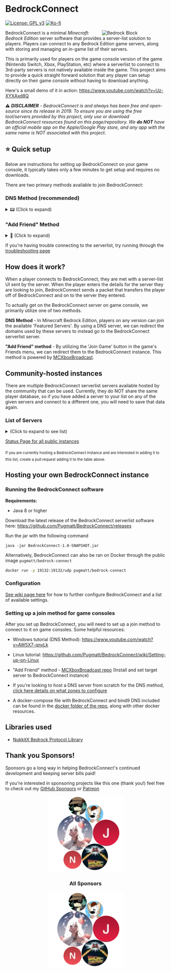 # BedrockConnect

[![License: GPL v3](https://img.shields.io/badge/License-GPL%20v3-blue.svg)](http://www.gnu.org/licenses/gpl-3.0)
[<img src="https://ko-fi.com/img/githubbutton_sm.svg" alt="Ko-fi" width="150">](https://ko-fi.com/Z8Z09Z56K)

<img src="https://i.imgur.com/H9zVzGT.png" alt="Bedrock Block" align="right" width="200">


BedrockConnect is a minimal *Minecraft: Bedrock Edition* server software that provides a server-list solution to players. Players can connect to any Bedrock Edition game servers, along with storing and managing an in-game list of their servers. 

This is primarily used for players on the game console version of the game (Nintendo Switch, Xbox, PlayStation, etc) where a serverlist to connect to 3rd-party servers is not natively available inside the game. This project aims to provide a quick straight forward solution that any player can setup directly on their game console without having to download anything.

Here's a small demo of it in action: https://www.youtube.com/watch?v=Uz-XYXAxd8Q

⚠️ ***DISCLAIMER** - BedrockConnect is and always has been free and open-source since its release in 2019. To ensure you are using the free tool/servers provided by this project, only use or download BedrockConnect resources found on this page/repository. We **do NOT** have an official mobile app on the Apple/Google Play store, and any app with the same name is NOT associated with this project.*

## ⭐ Quick setup

Below are instructions for setting up BedrockConnect on your game console, it typically takes only a few minutes to get setup and requires no downloads.

There are two primary methods available to join BedrockConnect:

### DNS Method (recommended)
<details><summary>📟 (Click to expand)</summary>

**Nintendo Switch**:
- Go into your console's internet settings, and set the primary DNS to 104.238.130.180 and secondary DNS to 8.8.8.8
- Video walkthrough: https://www.youtube.com/watch?v=zalT_oR1nPM

**Xbox**:
- Go into your console's internet settings, and set the primary DNS to 104.238.130.180 and secondary DNS to 8.8.8.8
- Video walkthrough: https://www.youtube.com/watch?v=g8mHvasVHMs

**PlayStation**:
- Go into your console's internet settings, and set the primary DNS to 45.55.68.52 and secondary DNS to 8.8.8.8

</details>

### "Add Friend" Method
<details><summary>👥 (Click to expand)</summary>

<sub>(This method utilizes [MCXboxBroadcast](https://github.com/rtm516/MCXboxBroadcast) to supply this join option)</sub>

**NOTE** - The bots for this method have limited friend slots and can be prone to slow down due to limitations set by Microsoft's friend system. It is recommended to first try the "DNS Method" before resorting to this method, as the "DNS Method" does not suffer from the same limitations. If you have already tried the DNS Method or want to try this method anyway, read on:
	
- In the Minecraft main menu, click "Play" and then go to the "Friends" tab, and click "Add Friend" or "Find Cross-Platform Friends" or "Search for players" (whichever is available on your game version)

- Search for the gamer tag ***BCMain*** (Or ***BCMain1*** / ***BCMain2***, if BCMain is full or experiencing issues), and add this user as friend

- Return to the Minecraft main menu, and wait about 30 seconds. Then click "Play" and return to the "Friends" tab

- Wait a moment, and you should soon see a joinable instance show up, "Join to Open Server List". Or, you should see BCMain under the "Online" section with a joinable instance. (If the join option doesn't appear, you may need to wait another minute for the bot to process the friend request)

- Join instance to connect to BedrockConnect server list

*In order to make room in the friendslist, BCMain/BCMain1 routinely removes players from it's list that are inactive for ~1-3 days (Threshold varies depending on current traffic the bot is getting) If this happens, simply add back the gamertag.*
</details>


If you're having trouble connecting to the serverlist, try running through the [troubleshooting page](https://github.com/Pugmatt/BedrockConnect/wiki/Troubleshooting)

## How does it work?

When a player connects to BedrockConnect, they are met with a server-list UI sent by the server. When the player enters the details for the server they are looking to join, BedrockConnect sends a packet that transfers the player off of BedrockConnect and on to the server they entered.

To actually get on the BedrockConnect server on game console, we primarily utilize one of two methods. 

**DNS Method** - In Minecraft Bedrock Edition, players on any version can join the available 'Featured Servers'. By using a DNS server, we can redirect the domains used by these servers to instead go to the BedrockConnect serverlist server.

**"Add Friend" method** - By utilizing the 'Join Game' button in the game's Friends menu, we can redirect them to the BedrockConnect instance. This method is powered by [MCXboxBroadcast](https://github.com/rtm516/MCXboxBroadcast).

## Community-hosted instances

There are multiple BedrockConnect serverlist servers available hosted by the community that can be used. Currently, they do NOT share the same player database, so if you have added a server to your list on any of the given servers and connect to a different one, you will need to save that data again.

### List of Servers
<details><summary>(Click to expand to see list)</summary>
	
| IP Address | Gamertag | Location | Maintainer | Note |
| ------------- | ------------- | ------------- | ------------- | ------------- |
| 104.238.130.180 | BCMain, BCMain1, BCMain2 | <img src="https://flagicons.lipis.dev/flags/4x3/us.svg" height="20"> | [Pugmatt](https://github.com/Pugmatt) | Main instance. Multiple load balanced servers. If issues occur on PS4/PS5 with DNS, try the ["Add Friend" Method](#add-friend-method), or replace the primary DNS address with 45.55.68.52. |
| 5.161.83.73 | Cybrancee | <img src="https://flagicons.lipis.dev/flags/4x3/us.svg" height="20"> | [Cybrancee](https://github.com/cybrancee) |  Located in Virginia, United States. No DNS service, only BedrockConnect server  |
| 213.171.211.142 | N/A | <img src="https://flagicons.lipis.dev/flags/4x3/gb.svg" height="20"> | [kmpoppe](https://github.com/kmpoppe) | No DNS service, only BedrockConnect server  |
| 217.160.58.93 | N/A | <img src="https://flagicons.lipis.dev/flags/4x3/de.svg" height="20"> | [kmpoppe](https://github.com/kmpoppe) | No DNS service, only BedrockConnect server |
| 134.255.231.119 | bedrocklist | <img src="https://flagicons.lipis.dev/flags/4x3/de.svg" height="20"> | [ZAP-Hosting](https://github.com/zaphosting) | MCXboxBroadcast instance is unofficially maintained by [Dinushay](https://github.com/dinushay) |
| 185.169.180.190 | N/A | <img src="https://flagicons.lipis.dev/flags/4x3/tr.svg" height="20"> | [hasankayra04](https://github.com/hasankayra04) | Dns service with NextDNS [Status Page](https://status.hasankayra04.com) (Listed as "Dns Listener") |
</details>


[Status Page for all public instances](https://bcstatus.teamriverbubbles.com/status/bedrock)

<sub>If you are currently hosting a BedrockConnect instance and are interested in adding it to this list, create a pull request adding it to the table above.</sub>

## Hosting your own BedrockConnect instance

### Running the BedrockConnect software

**Requirements:**
- Java 8 or higher

Download the latest release of the BedrockConnect serverlist software here: https://github.com/Pugmatt/BedrockConnect/releases

Run the jar with the following command
```
java -jar BedrockConnect-1.0-SNAPSHOT.jar
```

Alternatively, BedrockConnect can also be ran on Docker through the public image ```pugmatt/bedrock-connect```

```bash
docker run -p 19132:19132/udp pugmatt/bedrock-connect
```

### Configuration
[See wiki page here](https://github.com/Pugmatt/BedrockConnect/wiki/Configuration) for how to further configure BedrockConnect and a list of available settings.

### Setting up a join method for game consoles

After you set up BedrockConnect, you will need to set up a join method to connect to it on game consoles. Some helpful resources:

- Windows tutorial (DNS Method): https://www.youtube.com/watch?v=AW5X7-qnvLk

- Linux tutorial: https://github.com/Pugmatt/BedrockConnect/wiki/Setting-up-on-Linux

- "Add Friend" method - [MCXboxBroadcast repo](https://github.com/MCXboxBroadcast/Broadcaster?tab=readme-ov-file#standalone) (Install and set target server to BedrockConnect instance)

- If you're looking to host a DNS server from scratch for the DNS method, [click here details on what zones to configure](https://github.com/Pugmatt/BedrockConnect/wiki/Using-your-own-DNS-server)

- A docker-compose file with BedrockConnect and bind9 DNS included can be found in the [docker folder of the repo](https://github.com/Pugmatt/BedrockConnect/tree/master/docker), along with other docker resources.

## Libraries used
- [NukkitX Bedrock Protocol Library](https://github.com/NukkitX/Protocol)


## Thank you Sponsors!
Sponsors go a long way in helping BedrockConnect's continued development and keeping server bills paid!

If you're interested in sponsoring projects like this one (thank you!) feel free to check out my [GitHub Sponsors](https://github.com/sponsors/Pugmatt) or [Patreon](https://www.patreon.com/Pugmatt)

<p align="center">
<img src="https://raw.githubusercontent.com/Pugmatt/Pugmatt-SponsorKit/refs/heads/static/sponsors.svg" alt="Silver Sponsors">
</p>

<div align="center">
<h3>All Sponsors</h3>
</div>
<p align="center">
<img src="https://raw.githubusercontent.com/Pugmatt/Pugmatt-SponsorKit/refs/heads/circle/sponsors.svg" alt="All Sponsors"">
</p>
